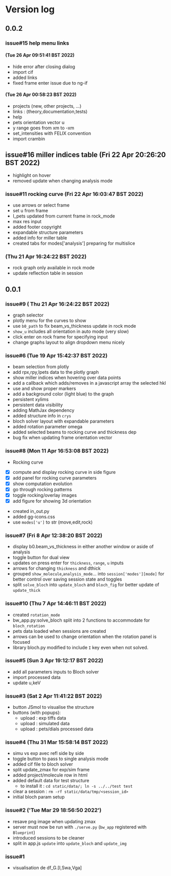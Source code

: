 # Version log

## 0.0.2

### issue#15 help menu links
#### (Tue 26 Apr 09:51:41 BST 2022)
- hide error after closing dialog
- import cif
- added links
- fixed frame enter issue due to ng-if

#### (Tue 26 Apr 00:58:23 BST 2022)
- projects (new, other projects, ...)
- links : (theory,documentation,tests)
- help
- pets orientation vector u
- y range goes from xm to -xm
- set_intensities with FELIX convention
- import crambin

## issue#16 miller indices table (Fri 22 Apr 20:26:20 BST 2022)
- highlight on hover
- removed update when changing analysis mode

### issue#11 rocking curve  (Fri 22 Apr 16:03:47 BST 2022)
- use arrows or select frame
- set u from frame
- I_pets updated from current frame  in rock_mode
- max res input
- added footer copyright
- expandable structure parameters
- added info for miller table
- created tabs for modes['analysis'] preparing for multislice

### (Thu 21 Apr 16:24:22 BST 2022)
- rock graph only available in rock mode  
- update reflection table in session

## 0.0.1
### issue#9 ( Thu 21 Apr 16:24:22 BST 2022)
- graph selector
- plotly menu for the curves to show
- use `b0_path` to fix beam_vs_thickness update in rock mode
- `show_u` includes all orientation in auto mode (very slow)
- click enter on rock frame for specifying input
- change graphs layout to align dropdown menu nicely

### issue#6 (Tue 19 Apr 15:42:37 BST 2022)
- beam selection from plotly
- add rpx,rpy,Ipets data to the plotly graph
- show miller indices when hovering over data points
- add a callback which adds/removes in a javascript array the selected hkl
- use and show proper markers
- add a background color (light blue) to the graph
- persistent xylims
- persistent data visibility
- adding MathJax dependency
- added structure info in `crys`
- bloch solver layout with expandable parameters
- added rotation parameter omega
- added selected beams to rocking curve and thickness dep
- bug fix when updating frame orientation vector  

### issue#8 (Mon 11 Apr 16:53:08 BST 2022)
- Rocking curve
- [x] compute and display rocking curve in side figure
- [x] add panel for rocking curve parameters
- [x] show computation evolution
- [x] go through rocking patterns
- [x] toggle rocking/overlay images
- [x] add figure for showing 3d orientation
- created in_out.py
- added gg-icons.css
- use `modes['u']` to str (move,edit,rock)

### issue#7 (Fri  8 Apr 12:38:20 BST 2022)
- display b0.beam_vs_thickness in either another window or aside of analysis
- toggle button for dual view
- updates on press enter for `thickness`, `range`, `u` inputs
- arrows for changing `thickness` and dthick
- grouped `show_molecule`,`analysis_mode`... into `session['modes'][mode]` for better control over saving session state and toggles
- split `solve_bloch`  into `update_bloch` and `bloch_fig` for better update of `update_thick`


### issue#10 (Thu  7 Apr 14:46:11 BST 2022)
- created `rotation_mode`
- bw_app.py:solve_bloch split into 2 functions to accommodate for `bloch_rotation`
- pets data loaded when sessions are created
- arrows can be used to change orientation when the rotation panel is focused
- library bloch.py modified to include `I` key even when not solved.

### issue#5 (Sun  3 Apr 19:12:17 BST 2022)
- add all parameters inputs to Bloch solver
- import processed data
- update u,keV

### issue#3 (Sat  2 Apr 11:41:22 BST 2022)
- button JSmol to visualise the structure
- buttons (with popups):
    - upload : exp tiffs data
    - upload : simulated data  
    - upload : pets/dials processed data

### issue#4 (Thu 31 Mar 15:58:14 BST 2022)
- simu vs exp avec refl side by side
- toggle button to pass to single analysis mode
- added cif file to bloch solver
- split update_zmax for exp/sim frame
- added project/molecule row in html
- added default data for test structure
    - to install it : ```cd static/data/; ln -s ../../test test```
- clear a session : ```rm -rf static/data/tmp/<session_id> ```
- initial bloch param setup

###  issue#2 ('Tue Mar 29 18:56:50 2022')
- resave png image when updating zmax
- server must now be run with  `./serve.py` (`bw_app` registered with  `Blueprint`)
- introduced sessions to be cleaner
- split in app.js `update` into `update_bloch` and `update_img`

### issue#1
- visualisation de df_G.[I,Swa,Vga]
